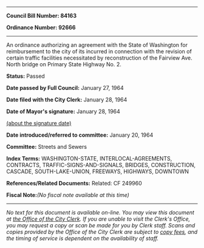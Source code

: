 

********

**Council Bill Number: 84163**
   
**Ordinance Number: 92666**
********

 An ordinance authorizing an agreement with the State of Washington for reimbursement to the city of its incurred in connection with the revision of certain traffic facilities necessitated by reconstruction of the Fairview Ave. North bridge on Primary State Highway No. 2.

**Status:** Passed
   
**Date passed by Full Council:** January 27, 1964
   
**Date filed with the City Clerk:** January 28, 1964
   
**Date of Mayor's signature:** January 28, 1964
   
[(about the signature date)](/~public/approvaldate.htm)
   
   
   
**Date introduced/referred to committee:** January 20, 1964
   
**Committee:** Streets and Sewers
   
   
**Index Terms:** WASHINGTON-STATE, INTERLOCAL-AGREEMENTS, CONTRACTS, TRAFFIC-SIGNS-AND-SIGNALS, BRIDGES, CONSTRUCTION, CASCADE, SOUTH-LAKE-UNION, FREEWAYS, HIGHWAYS, DOWNTOWN

**References/Related Documents:** Related: CF 249960

**Fiscal Note:**_(No fiscal note available at this time)_
********

_No text for this document is available on-line. You may view this document at [the Office of the City Clerk](http://www.seattle.gov/leg/clerk/contactUs.htm). If you are unable to visit the Clerk's Office, you may request a copy or scan be made for you by Clerk staff. Scans and copies provided by the Office of the City Clerk are subject to [copy fees](http://clerk.seattle.gov/~public/clerkfees.htm), and the timing of service is dependent on the availability of staff._

